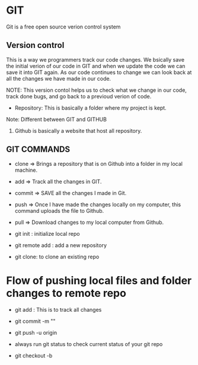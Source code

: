 # GIT
Git is a free open source verion control system

## Version control
This is a way we programmers track our code changes. 
We bsically save the initial verion of our code in GIT and when we update the code we can save it into GIT again. 
As our code continues to change we can look back at all the changes we have made in our code.

NOTE:
This version contol helps us to check what we change in our code, track done bugs, and go back to a previoud verion of code. 

* Repository: This is basically a folder where my project is kept. 

Note: Different between GIT and GITHUB
1. Github is basically a website that host all repository.

## GIT COMMANDS
* clone => Brings a repository that is on Github into a folder in my local machine.
* add => Track all the changes in GIT.
* commit => SAVE all the changes I made in Git.
* push => Once I have made the changes locally on my computer, this command uploads the file to Github.
* pull => Download changes to my local computer from Github.

* git init : initialize local repo 
* git remote add : add a new repository 
* git clone: to clone an existing repo 

# Flow of pushing local files and folder changes to remote repo 

- git add <all-changes>: This is to track all changes 
- git commit -m "<description>"
- git push -u origin <current-local-branch>

- always run git status to check current status of your git repo

- git checkout -b <new-branch-name> <current-branch-you-are-checking-off-from>



